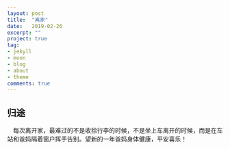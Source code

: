 ```yaml
---
layout: post
title:  "离家"
date:   2019-02-26
excerpt: ""
project: true
tag:
- jekyll 
- moon
- blog
- about
- theme
comments: true
---
```



## 归途

&emsp;每次离开家，最难过的不是收拾行李的时候，不是坐上车离开的时候，而是在车站和爸妈隔着窗户挥手告别。望新的一年爸妈身体健康，平安喜乐！
